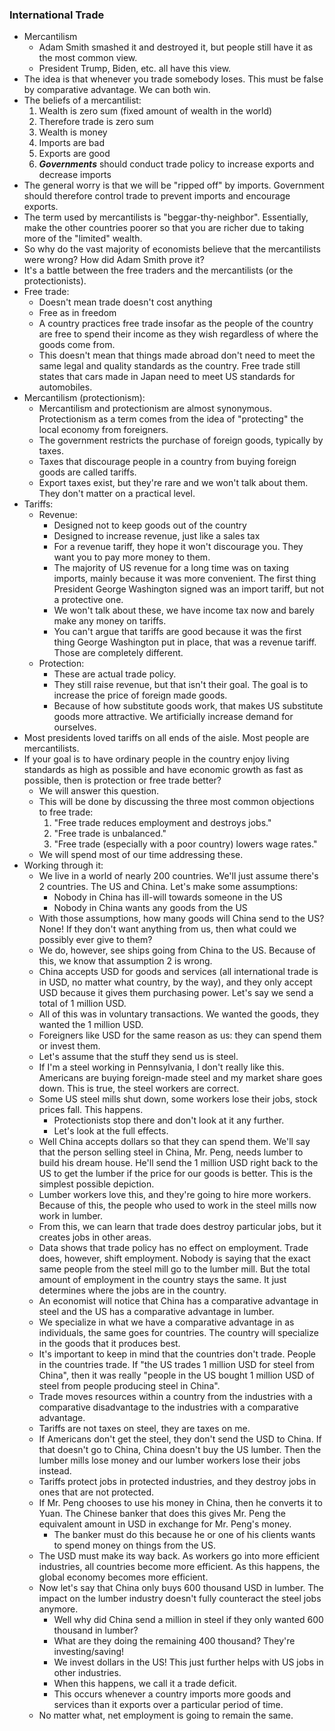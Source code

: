 ### International Trade
- Mercantilism
	- Adam Smith smashed it and destroyed it, but people still have it as the most common view.
	- President Trump, Biden, etc. all have this view.
- The idea is that whenever you trade somebody loses. This must be false by comparative advantage. We can both win.
- The beliefs of a mercantilist:
	1. Wealth is zero sum (fixed amount of wealth in the world)
	2. Therefore trade is zero sum
	3. Wealth is money
	4. Imports are bad
	5. Exports are good
	6. ***Governments*** should conduct trade policy to increase exports and decrease imports
- The general worry is that we will be "ripped off" by imports. Government should therefore control trade to prevent imports and encourage exports.
- The term used by mercantilists is "beggar-thy-neighbor". Essentially, make the other countries poorer so that you are richer due to taking more of the "limited" wealth.
- So why do the vast majority of economists believe that the mercantilists were wrong? How did Adam Smith prove it?
- It's a battle between the free traders and the mercantilists (or the protectionists).
- Free trade:
	- Doesn't mean trade doesn't cost anything
	- Free as in freedom
	- A country practices free trade insofar as the people of the country are free to spend their income as they wish regardless of where the goods come from.
	- This doesn't mean that things made abroad don't need to meet the same legal and quality standards as the country. Free trade still states that cars made in Japan need to meet US standards for automobiles.
- Mercantilism (protectionism):
	- Mercantilism and protectionism are almost synonymous. Protectionism as a term comes from the idea of "protecting" the local economy from foreigners.
	- The government restricts the purchase of foreign goods, typically by taxes. 
	- Taxes that discourage people in a country from buying foreign goods are called tariffs.
	- Export taxes exist, but they're rare and we won't talk about them. They don't matter on a practical level.
- Tariffs:
	- Revenue:
		- Designed not to keep goods out of the country
		- Designed to increase revenue, just like a sales tax
		- For a revenue tariff, they hope it won't discourage you. They want you to pay more money to them.
		- The majority of US revenue for a long time was on taxing imports, mainly because it was more convenient. The first thing President George Washington signed was an import tariff, but not a protective one.
		- We won't talk about these, we have income tax now and barely make any money on tariffs.
		- You can't argue that tariffs are good because it was the first thing George Washington put in place, that was a revenue tariff. Those are completely different. 
	- Protection:
		- These are actual trade policy.
		- They still raise revenue, but that isn't their goal. The goal is to increase the price of foreign made goods.
		- Because of how substitute goods work, that makes US substitute goods more attractive. We artificially increase demand for ourselves.
- Most presidents loved tariffs on all ends of the aisle. Most people are mercantilists.
- If your goal is to have ordinary people in the country enjoy living standards as high as possible and have economic growth as fast as possible, then is protection or free trade better?
	- We will answer this question.
	- This will be done by discussing the three most common objections to free trade:
		1. "Free trade reduces employment and destroys jobs."
		2. "Free trade is unbalanced."
		3. "Free trade (especially with a poor country) lowers wage rates."
	- We will spend most of our time addressing these. 
- Working through it:
	- We live in a world of nearly 200 countries. We'll just assume there's 2 countries. The US and China. Let's make some assumptions:
		- Nobody in China has ill-will towards someone in the US
		- Nobody in China wants any goods from the US
	- With those assumptions, how many goods will China send to the US? None! If they don't want anything from us, then what could we possibly ever give to them?
	- We do, however, see ships going from China to the US. Because of this, we know that assumption 2 is wrong.
	- China accepts USD for goods and services (all international trade is in USD, no matter what country, by the way), and they only accept USD because it gives them purchasing power. Let's say we send a total of 1 million USD.
	- All of this was in voluntary transactions. We wanted the goods, they wanted the 1 million USD.
	- Foreigners like USD for the same reason as us: they can spend them or invest them.
	- Let's assume that the stuff they send us is steel. 
	- If I'm a steel working in Pennsylvania, I don't really like this. Americans are buying foreign-made steel and my market share goes down. This is true, the steel workers are correct.
	- Some US steel mills shut down, some workers lose their jobs, stock prices fall. This happens.
		- Protectionists stop there and don't look at it any further.
		- Let's look at the full effects.
	- Well China accepts dollars so that they can spend them. We'll say that the person selling steel in China, Mr. Peng, needs lumber to build his dream house. He'll send the 1 million USD right back to the US to get the lumber if the price for our goods is better. This is the simplest possible depiction.
	- Lumber workers love this, and they're going to hire more workers. Because of this, the people who used to work in the steel mills now work in lumber.
	- From this, we can learn that trade does destroy particular jobs, but it creates jobs in other areas.
	- Data shows that trade policy has no effect on employment. Trade does, however, shift employment. Nobody is saying that the exact same people from the steel mill go to the lumber mill. But the total amount of employment in the country stays the same. It just determines where the jobs are in the country.
	- An economist will notice that China has a comparative advantage in steel and the US has a comparative advantage in lumber.
	- We specialize in what we have a comparative advantage in as individuals, the same goes for countries. The country will specialize in the goods that it produces best.
	- It's important to keep in mind that the countries don't trade. People in the countries trade. If "the US trades 1 million USD for steel from China", then it was really "people in the US bought 1 million USD of steel from people producing steel in China".
	- Trade moves resources within a country from the industries with a comparative disadvantage to the industries with a comparative advantage.
	- Tariffs are not taxes on steel, they are taxes on me.
	- If Americans don't get the steel, they don't send the USD to China. If that doesn't go to China, China doesn't buy the US lumber. Then the lumber mills lose money and our lumber workers lose their jobs instead. 
	- Tariffs protect jobs in protected industries, and they destroy jobs in ones that are not protected. 
	- If Mr. Peng chooses to use his money in China, then he converts it to Yuan. The Chinese banker that does this gives Mr. Peng the equivalent amount in USD in exchange for Mr. Peng's money. 
		- The banker must do this because he or one of his clients wants to spend money on things from the US.
	- The USD must make its way back. As workers go into more efficient industries, all countries become more efficient. As this happens, the global economy becomes more efficient. 
	- Now let's say that China only buys 600 thousand USD in lumber. The impact on the lumber industry doesn't fully counteract the steel jobs anymore. 
		- Well why did China send a million in steel if they only wanted 600 thousand in lumber?
		- What are they doing the remaining 400 thousand? They're investing/saving!
		- We invest dollars in the US! This just further helps with US jobs in other industries.
		- When this happens, we call it a trade deficit.
		- This occurs whenever a country imports more goods and services than it exports over a particular period of time. 
	- No matter what, net employment is going to remain the same.